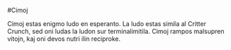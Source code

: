 #Cimoj

Cimoj estas enigmo ludo en esperanto.  La ludo estas simila al Critter Crunch,
sed oni ludas la ludon sur terminalimitila.  Cimoj rampos malsupren vitojn, kaj
oni devos nutri ilin reciproke.  
